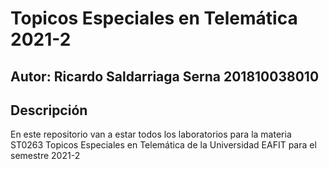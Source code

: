 # Topicos Especiales en Telemática 2021-2

## Autor: Ricardo Saldarriaga Serna 201810038010

## Descripción
En este repositorio van a estar todos los laboratorios para la materia ST0263 Topicos Especiales en Telemática de la Universidad EAFIT para el semestre 2021-2